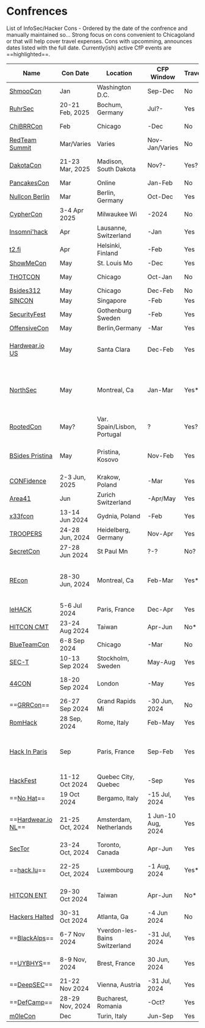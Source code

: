 # Confrences
List of InfoSec/Hacker Cons - Ordered by the date of the confrence and manually maintained so...
Strong focus on cons convenient to Chicagoland or that will help cover travel expenses.
Cons with upcomming, announces dates listed with the full date. 
Currently(ish) active CfP events are ==highlighted==.

|Name|Con Date|Location|CFP Window|Travel|Note|
|------|------|------|------|------|------|
|[ShmooCon](https://www.shmoocon.org)|Jan|Washington D.C.|Sep-Dec|No|Last One!|
|[RuhrSec](https://www.ruhrsec.de)|20-21 Feb, 2025|Bochum, Germany|Jul?-|Yes||
|[ChiBRRCon](https://chibrrcon.com/)|Feb|Chicago|-Dec|No|ORG:Rico LaFosse|
|[RedTeam Summit](https://redteamsummit.com)|Mar/Varies|Varies|Nov-Jan/Varies|No|Cabal, must CFP for tix|
|[DakotaCon](https://dakotacon.org/)|21-23 Mar, 2025|Madison, South Dakota|Nov?-|Yes?|Affiliated /w university? Might cover travel|
|[PancakesCon](https://pancakescon.com/)|Mar|Online|Jan-Feb|No|ORG:Lesley|
|[Nullcon Berlin](https://nullcon.net)|Mar|Berlin, Germany|Oct-Dec|Yes|Off-shoot of an Gao India Con|
|[CypherCon](https://cyphercon.com/)|3-4 Apr 2025|Milwaukee Wi|-2024|No|ORG:Michael Goeztman|
|[Insomni'hack](https://insomnihack.ch/)|Apr|Lausanne, Switzerland|-Jan|Yes||
|[t2.fi](https://t2.fi/)|Apr|Helsinki, Finland|-Feb|Yes||
|[ShowMeCon](https://showmecon.com)|May|St. Louis Mo|-Dec|Yes||
|[THOTCON](https://www.thotcon.org)|May|Chicago|Oct-Jan|No|ORG:Nick Percoco|
|[Bsides312](https://bsides312.org/)|May|Chicago|Dec-Feb|No|ORG:Robert/Heal|
|[SINCON](https://www.infosec-city.com/)|May|Singapore|-Feb|Yes||
|[SecurityFest](https://securityfest.com/)|May|Gothenburg Sweden|-Feb|Yes||
|[OffensiveCon](https://www.offensivecon.org)|May|Berlin,Germany|-Mar|Yes||
|[Hardwear.io US](https://www.hardwear.io)|May|Santa Clara|Dec-Feb|Yes|$250 stateside. Prefer employer cover travel costs.|
|[NorthSec](https://rootedcon.com/index/)|May|Montreal, Ca|Jan-Mar|Yes*|Prefer employer cover travel costs. Limited budget for travel & accommodations.|
|[RootedCon](https://cfp.rootedcon.com/)|May?|Var. Spain/Lisbon, Portugal|?|Yes?|Multiple events, no CFP currently open|
|[BSides Pristina](https://bsidesprishtina.org/)|May|Pristina, Kosovo|Nov-Feb|Yes|Rare Bsides covering travel, still a non-profit, limited budget|
|[CONFidence](https://confidence-conference.org)|2-3 Jun, 2025|Krakow, Poland|-Mar|Yes||
|[Area41](https://area41.io/)|Jun|Zurich Switzerland|-Apr/May|Yes|Short CFP window|
|[x33fcon](https://www.x33fcon.com)|13-14 Jun 2024|Gydnia, Poland|-Feb|Yes||
|[TROOPERS](https://troopers.de)|24-28 Jun, 2024|Heidelberg, Germany|Nov-Apr|Yes||
|[SecretCon](https://www.secretcon.com)|27-28 Jun 2024|St Paul Mn|?-?|No?||
|[REcon](https://recon.cx)|28-30 Jun, 2024|Montreal, Ca|Feb-Mar|Yes*|Prefer employer cover travel costs. Also, this is some advanced shit.|
|[leHACK](https://lehack.org/)|5-6 Jul 2024|Paris, France|Dec-Apr|Yes||
|[HITCON CMT](https://hitcon.org)|23-24 Aug 2024|Taiwan|Apr-Jun|No*||$600 Speaker fee + Hotel, Lunch|
|[BlueTeamCon](https://blueteamcon.com/)|6-8 Sep 2024|Chicago|-Mar|No|ORG:Frank McGovern||
|[SEC-T](https://www.sec-t.org/)|10-13 Sep 2024|Stockholm, Sweden|May-Aug|Yes||
|[44CON](https://44con.com/)|18-20 Sep 2024|London|-May|Yes|Shares CFP system w/ SINCON|
|==[GRRCon](https://grrcon.com/)==|26-27 Sep 2024|Grand Rapids Mi|-30 Jun, 2024|No||
|[RomHack](https://romhack.io)|28 Sep, 2024|Rome, Italy|Feb-May|Yes||
|[Hack In Paris](https://www.hackinparis.com/)|Sep|Paris, France|Sep-Feb|Yes|Winn SCHWARTAU spoke in 23/24?Unsure if a there is a 2024 event|
|[HackFest](https://hackfest.ca)|11-12 Oct 2024|Quebec City, Quebec|-Sep|Yes|ORG:Patrick Mathieu|
|==[No Hat](https://www.nohat.it/)==|19 Oct 2024|Bergamo, Italy|-15 Jul, 2024|Yes||
|==[Hardwear.io NL](https://hardwear.io)==|21-25 Oct, 2024|Amsterdam, Netherlands|1 Jun-10 Aug, 2024|Yes|Hardware focused,Prefer employer cover travel costs.|
|[SecTor](https://www.blackhat.com/sector/)|23-24 Oct, 2024|Toronto, Canada|Apr-Jun|Yes|Joined BlackHat a few years ago|
|==[hack.lu](https://hack.lu)==|22-25 Oct, 2024|Luxembourg|-1 Aug, 2024|Yes*|300 EUR for travel, room covered|
|[HITCON ENT](https://hitcon.org)|29-30 Oct 2024|Taiwan|Apr-Jun|No*|$600 Speaker fee + Hotel, Lunch|
|[Hackers Halted](https://hackerhalted.com/)|30-31 Oct 2024|Atlanta, Ga|-4 Jun  2024|No|Missed CFP :(|
|==[BlackAlps](https://www.blackalps.ch)==|6-7 Nov 2024|Yverdon-les-Bains Switzerland|-31 Jul, 2024|Yes||
|==[UYBHYS](https://www.unlockyourbrain.bzh)==|8-9 Nov, 2024|Brest, France|30 Jun, 2024|Yes|Unlock Your Brain, Harden Your System|
|==[DeepSEC](https://deepsec.net)==|21-22 Nov 2024|Vienna, Austria|-31 Jul, 2024|Yes||
|==[DefCamp](https://def.camp/)==|28-29 Nov, 2024|Bucharest, Romania|-Oct?|Yes||
|[m0leCon](https://m0lecon.it/)|Dec|Turin, Italy|Jun-Sep|Yes||
